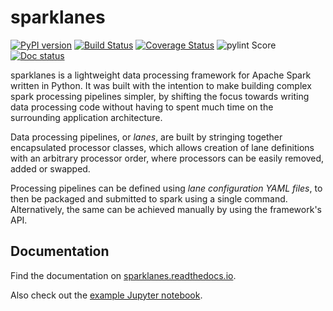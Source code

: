 sparklanes
==========

[![PyPI version](https://badge.fury.io/py/sparklanes.svg)](https://badge.fury.io/py/sparklanes) [![Build Status](https://travis-ci.org/ksbg/pyspark-etl.svg?branch=example)](https://travis-ci.org/ksbg/pyspark-etl?branch=example) [![Coverage Status](https://coveralls.io/repos/github/ksbg/pyspark-etl/badge.svg?branch=example)](https://coveralls.io/github/ksbg/pyspark-etl?branch=example) ![pylint Score](https://mperlet.github.io/pybadge/badges/9.92.svg) [![Doc status](https://sparklanes.readthedocs.io/en/latest/?badge=latest)](https://sparklanes.readthedocs.io)

sparklanes is a lightweight data processing framework for Apache Spark
written in Python. It was built with the intention to make building
complex spark processing pipelines simpler, by shifting the focus
towards writing data processing code without having to spent much time
on the surrounding application architecture.

Data processing pipelines, or *lanes*, are built by stringing together
encapsulated processor classes, which allows creation of lane definitions
with an arbitrary processor order, where processors can be easily
removed, added or swapped.

Processing pipelines can be defined using *lane configuration YAML files*,
to then be packaged and submitted to spark using a single command.
Alternatively, the same can be achieved manually by using the framework's
API.

Documentation
-------------

Find the documentation on [sparklanes.readthedocs.io](https://sparklanes.readthedocs.io).

Also check out the [example Jupyter notebook](example/iris_example.ipynb).
